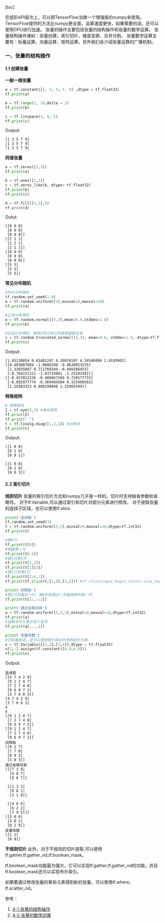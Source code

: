 [toc]

在低阶API层次上，可以把TensorFlow当做一个增强版的numpy来使用。TensorFlow提供的方法比numpy更全面，运算速度更快，如果需要的话，还可以使用GPU进行加速。
张量的操作主要包括张量的结构操作和张量的数学运算。
张量结构操作诸如：张量创建，索引切片，维度变换，合并分割。
张量数学运算主要有：标量运算，向量运算，矩阵运算。另外我们会介绍张量运算的广播机制。

### 一、张量的结构操作

#### 1.1 创建张量
**一般一维张量**
```python
a = tf.constant([1, 3, 5, 7, 9] ,dtype = tf.float32)
tf.print(a)

b = tf.range(1, 10,delta = 2)
tf.print(b)

c = tf.linspace(1, 9, 5)
tf.print(c)
```
Output:
```
[1 3 5 7 9]
[1 3 5 7 9]
[1 3 5 7 9]
```
**同值张量**
```python
a = tf.zeros([3,3])
tf.print(a)

b = tf.ones([3,3])
c = tf.zeros_like(b, dtype= tf.float32)
tf.print(b)
tf.print(c)

d = tf.fill([3,2],5)
tf.print(d)
```
Outut:
```
[[0 0 0]
 [0 0 0]
 [0 0 0]]
[[1 1 1]
 [1 1 1]
 [1 1 1]]
[[0 0 0]
 [0 0 0]
 [0 0 0]]
[[5 5]
 [5 5]
 [5 5]]
```

**常见分布随机**
```python
#均匀分布随机
tf.random.set_seed(1.0)
a = tf.random.uniform([5],minval=0,maxval=10)
tf.print(a)

#正态分布随机
b = tf.random.normal([3,3],mean=0.0,stddev=1.0)
tf.print(b)

#正态分布随机，剔除2倍方差以外数据重新生成
c = tf.random.truncated_normal((3,3), mean=0.0, stddev=1.0, dtype=tf.float32)
tf.print(c)
```
Output:
```
[1.65130854 9.01481247 6.30974197 4.34546089 2.9193902]
[[0.403087884 -1.0880208 -0.0630953535]
 [1.33655667 0.711760104 -0.489286453]
 [-0.764221311 -1.03724861 -1.25193381]]
[[-0.457012236 -0.406867266 0.728577733]
 [-0.892977774 -0.369404584 0.323488563]
 [1.19383323 0.888299048 1.25985599]]
```

**特殊矩阵**
```python
# 特殊矩阵
I = tf.eye(3,3) #单位矩阵
tf.print(I)
tf.print(" ")
t = tf.linalg.diag([1,2,3]) #对角阵
tf.print(t)
```
Output:
```
[[1 0 0]
 [0 1 0]
 [0 0 1]]
 
[[1 0 0]
 [0 2 0]
 [0 0 3]]
```

#### 2.2 索引切片

**规则切片**
张量的索引切片方式和numpy几乎是一样的。切片时支持缺省参数和省略号。
对于tf.Variable,可以通过索引和切片对部分元素进行修改。
对于提取张量的连续子区域，也可以使用tf.slice.

```python
print('连续取')
tf.random.set_seed(3)
t = tf.random.uniform([5,5],minval=0,maxval=10,dtype=tf.int32)
tf.print(t)

#第0行
tf.print(t[0])
#倒数第一行
tf.print(t[-1])
#第1行第3列
tf.print(t[1,3])
tf.print(t[1][3])
#第1行至第3行
tf.print(t[1:4,:])
tf.print(tf.slice(t,[1,0],[3,5])) #tf.slice(input,begin_vector,size_vector)

print('间隔取')
#第1行至最后一行，第0列到最后一列每隔两列取一列
tf.print(t[1:,::2])

print('通过省略号取')
a = tf.random.uniform([3,3,3],minval=0,maxval=10,dtype=tf.int32)
tf.print(a)
#省略号可以表示多个冒号
tf.print(a[...,1])

print('变量改数')
#对变量来说，还可以使用索引和切片修改部分元素
x = tf.Variable([[1,2],[3,4]],dtype = tf.float32)
x[1,:].assign(tf.constant([0.0,0.0]))
tf.print(x)
```
Output:
```
连续取
[[4 7 4 2 9]
 [9 1 2 4 7]
 [7 2 7 4 0]
 [9 6 9 7 2]
 [3 7 0 0 3]]
[4 7 4 2 9]
[3 7 0 0 3]
4
4
[[9 1 2 4 7]
 [7 2 7 4 0]
 [9 6 9 7 2]]
[[9 1 2 4 7]
 [7 2 7 4 0]
 [9 6 9 7 2]]
间隔取
[[9 2 7]
 [7 7 0]
 [9 9 2]
 [3 0 3]]
通过省略号取
[[[7 3 9]
  [9 0 7]
  [9 6 7]]

 [[1 3 3]
  [0 8 1]
  [3 1 0]]

 [[4 0 6]
  [6 2 2]
  [7 9 5]]]
[[3 0 6]
 [3 8 1]
 [0 2 9]]
变量改数
[[1 2]
 [0 0]]
```

**不规则切片**
此外，对于不规则的切片提取,可以使用tf.gather,tf.gather_nd,tf.boolean_mask。

tf.boolean_mask功能最为强大，它可以实现tf.gather,tf.gather_nd的功能，并且tf.boolean_mask还可以实现布尔索引。

如果要通过修改张量的某些元素得到新的张量，可以使用tf.where，tf.scatter_nd。


参考：
1. [4-1,张量的结构操作](https://github.com/lyhue1991/eat_tensorflow2_in_30_days/blob/master/4-1%2C%E5%BC%A0%E9%87%8F%E7%9A%84%E7%BB%93%E6%9E%84%E6%93%8D%E4%BD%9C.md)
2. [4-2,张量的数学运算](https://github.com/lyhue1991/eat_tensorflow2_in_30_days/blob/master/4-2%2C%E5%BC%A0%E9%87%8F%E7%9A%84%E6%95%B0%E5%AD%A6%E8%BF%90%E7%AE%97.md)
